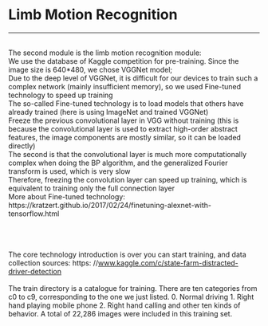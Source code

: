 # Limb Motion Recognition 
-----
<br>
The second module is the limb motion recognition module:<br>
We use the database of Kaggle competition for pre-training. Since the image size is 640*480, we chose VGGNet model;<br>
Due to the deep level of VGGNet, it is difficult for our devices to train such a complex network (mainly insufficient memory), so we used Fine-tuned technology to speed up training<br>
The so-called Fine-tuned technology is to load models that others have already trained (here is using ImageNet and trained VGGNet)<br>
Freeze the previous convolutional layer in VGG without training (this is because the convolutional layer is used to extract high-order abstract features, the image components are mostly similar, so it can be loaded directly)<br>
The second is that the convolutional layer is much more computationally complex when doing the BP algorithm, and the generalized Fourier transform is used, which is very slow<br>
Therefore, freezing the convolution layer can speed up training, which is equivalent to training only the full connection layer<br>
More about Fine-tuned technology: https://kratzert.github.io/2017/02/24/finetuning-alexnet-with-tensorflow.html<br>
  <br>
  <br>
  <br>

The core technology introduction is over you can start training, and data collection sources: https: //www.kaggle.com/c/state-farm-distracted-driver-detection <br> <br>
The train directory is a catalogue for training. There are ten categories from c0 to c9, corresponding to the one we just listed. 0. Normal driving 1. Right hand playing mobile phone 2. Right hand calling and other ten kinds of behavior. A total of 22,286 images were included in this training set. <br> <br> <br> <br>
